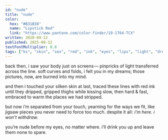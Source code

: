 ```yaml
---
id: "nude"
title: "nude"
color:
  hex: "#B31B38"
  name: "Lipstick Red"
  link: "https://www.pantone.com/color-finder/19-1764-TCX"
written: 2020-09-12
published: 2025-08-12
textFontMultiplier: 0.8
tags: ["ks", "skin", "sex", "red", "ink", "eyes", "lips", "light", "dreams", "distance", "💙"]
---
```


back then, i saw your body just on screens —
pinpricks of light transferred across the line.
soft curves and folds, i felt you in my dreams;
those pictures, now, are burned into my mind.

and then i touched your silken skin at last,
traced these lines with red ink until they dripped,
gripped thighs while kissing slow, then hard & fast,
embraced to warm the places we had stripped.

but now i’m separated from your touch,
yearning for the ways we fit, like jigsaw
pieces you never need to force too much.
despite it all : _i’m here. i won’t withdraw._

you’re nude before my eyes, no matter where.
i’ll drink you up and leave them none to spare.